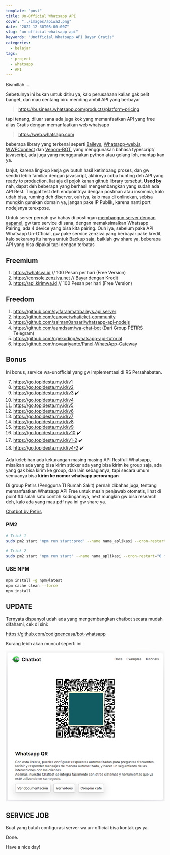```yaml
---
template: "post"
title: Un-Official Whatsapp API
cover: "../images/apiwa2.png"
date: "2022-12-30T08:00:00Z"
slug: "un-official-whatsapp-api"
keywords: "Unofficial Whatsapp API Bayar Gratis"
categories:
  - belajar
tags:
  - project
  - whatsapp
  - API
---
```


Bismillah ....

Sebetulnya ini bukan untuk ditiru ya, kalo perusahaan kalian gak pelit banget, dan mau centang biru mending ambil API yang berbayar

> https://business.whatsapp.com/products/platform-pricing

tapi tenang, diluar sana ada juga kok yang memanfaatkan API yang free alias Gratis dengan memanfaatkan web whatsapp

> https://web.whatsapp.com

beberapa library yang terkenal seperti [Baileys](https://github.com/WhiskeySockets/Baileys), [Whatsapp-web.js](https://github.com/pedroslopez/whatsapp-web.js), [WWPConnect](https://github.com/wppconnect-team/wppconnect) dan [Venom-BOT](https://github.com/orkestral/venom), yang menggunakan bahasa typescript/ javascript, ada juga yang menggunakan python atau golang loh, mantap kan ya.

lanjut, karena lingkup kerja gw butuh hasil ketimbang proses, dan gw sendiri lebih familiar dengan javascript, akhirnya coba hunting deh API yang ready to production. liat aja di pojok kanan github library tersebut, **Used by** nah, dapat deh beberapa yang berhasil mengembangkan yang sudah ada API Rest. Tinggal test deh endpointnya dengan postman atau insomnia, kalo udah bisa, running deh diserver, ouh iya, kalo mau di onlinekan, sebisa mungkin gunakan domain ya, jangan pake IP Publik, karena nanti port nodejsnya terexpose.

Untuk server pernah gw bahas di postingan [membangun server dengan aapanel](/membangun-server-ubuntu-aapanel), gw taro service di sana, dengan memaksimalkan Whatsapp Pairing, ada 4 device yang bisa kita pairing. Ouh iya, sebelum pake API Whatsapp Un-Official, gw pake service zenziva yang berbayar pake kredit, kalo sekarang itu hanya untuk Backup saja, baiklah gw share ya, beberapa API yang bisa dipakai tapi dengan terbatas

## Freemium

1. https://whatsva.id // 100 Pesan per hari (Free Version)
2. https://console.zenziva.net // Bayar dengan Kredit
3. https://api.kirimwa.id // 100 Pesan per hari (Free Version)

## Freedom

1. https://github.com/syifarahmat/baileys.api.server
2. https://github.com/canove/whaticket-community
3. https://github.com/salman0ansari/whatsapp-api-nodejs
4. https://github.com/aamdsam/wa-chat-bot (Dari Group PETIRS Telegram)
5. https://github.com/ngekoding/whatsapp-api-tutorial
6. https://github.com/novaariyanto/Panel-WhatsApp-Gateway

## Bonus

Ini bonus, service wa-unofficial yang gw implementasi di RS Persahabatan.

7. https://go.topidesta.my.id/v1
8. https://go.topidesta.my.id/v2 
9. https://go.topidesta.my.id/v3 ✔️
10. https://go.topidesta.my.id/v4
11. https://go.topidesta.my.id/v5
12. https://go.topidesta.my.id/v6
13. https://go.topidesta.my.id/v7
14. https://go.topidesta.my.id/v8
15. https://go.topidesta.my.id/v9
16. https://go.topidesta.my.id/v10 ✔️
17. https://go.topidesta.my.id/v1-2 ✔️
18. https://go.topidesta.my.id/v4-2 ✔️


Ada kelebihan ada kekurangan masing masing API Restfull Whatsapp, misalkan ada yang bisa kirim sticker ada yang bisa kirim ke group saja, ada yang gak bisa kirim ke group, dan lain sebagianya, tapi secara umum semuanya bisa **kirim ke nomor whatsapp perorangan**

Di group Petirs (Pengguna TI Rumah Sakit) pernah dibahas juga, tentang memanfaatkan Whatsapp API Free untuk mesin penjawab otomatis, lihat di point #4 salah satu contoh kodingannya, next mungkin gw bisa research deh, kalo ada yang mau pdf nya ini gw share ya.

[Chatbot by Petirs](https://github.com/topidesta/topidesta/raw/master/content/images/chat-bot-petirs.pdf)

### PM2

```bash
# Trick 1
sudo pm2 start 'npm run start:prod' --name nama_aplikasi --cron-restart="0 */6 * * *" -- start --node-args="--max-old-space-size=4096" --max-memory-restart 4G
```

```bash
# Trick 2
sudo pm2 start 'npm run start' --name nama_aplikasi --cron-restart="0 */6 * * *" -- start --node-args="--max-old-space-size=4096" --max-memory-restart 4G --interpreter=/www/server/nodejs/v18.20.4
```

### USE NPM

```bash
npm install -g npm@latest
npm cache clean --force
npm install
```


## UPDATE

Ternyata dispanyol udah ada yang mengembangkan chatbot secara mudah difahami, cek di sini:

https://github.com/codigoencasa/bot-whatsapp

Kurang lebih akan muncul seperti ini

![Chat BOT](../images/chatbot.png)

## SERVICE JOB

Buat yang butuh configurasi server wa un-official bisa kontak gw ya.

Done.

Have a nice day!
